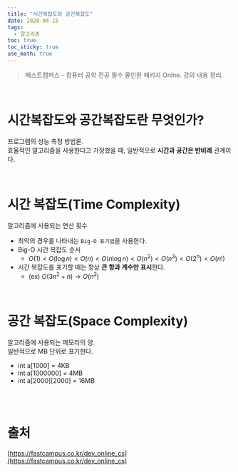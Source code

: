 ```yaml
---
title: "시간복잡도와 공간복잡도"
date: 2020-04-15
tags:
  - 알고리즘
toc: true
toc_sticky: true
use_math: true
---
```

> 패스트캠퍼스 - 컴퓨터 공학 전공 필수 올인원 패키지 Onlne. 강의 내용 정리.

<br>

# 시간복잡도와 공간복잡도란 무엇인가?  
프로그램의 성능 측정 방법론.  
효율적인 알고리즘을 사용한다고 가정했을 때, 일반적으로 **시간과 공간은 반비례** 관계이다.

<br>

# 시간 복잡도(Time Complexity)
알고리즘에 사용되는 연산 횟수
- 최악의 경우를 나타내는 `Big-O 표기법`을 사용한다. 
- Big-O 시간 복잡도 순서
  - $O(1) < O(\log n) < O(n) < O(n\log n) < O(n^2) < O(n^3) < O(2^n) < O(n!)$
- 시간 복잡도를 표기할 때는 항상 **큰 항과 계수만 표시**한다.
  - (ex) $O(3n^2 + n) → O(n^2)$

<br>

# 공간 복잡도(Space Complexity)
알고리즘에 사용되는 메모리의 양.  
일반적으로 MB 단위로 표기한다.
  - int a[1000] = 4KB 
  - int a[1000000] = 4MB
  - int a[2000][2000] = 16MB  

<br>
<br>

# 출처
[https://fastcampus.co.kr/dev_online_cs](https://fastcampus.co.kr/dev_online_cs)